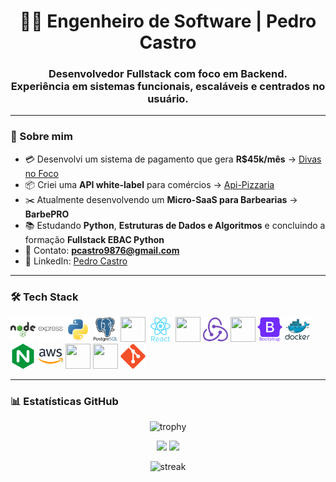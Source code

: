 <h1 align="center">👨‍💻 Engenheiro de Software | Pedro Castro</h1>
<h3 align="center">
  Desenvolvedor Fullstack com foco em Backend.<br/>
  Experiência em sistemas funcionais, escaláveis e centrados no usuário.
</h3>

---

### 🚀 Sobre mim
- 💳 Desenvolvi um sistema de pagamento que gera **R$45k/mês** → [Divas no Foco](https://desafiodivasnofoco.com)  
- 📦 Criei uma **API white-label** para comércios → [Api-Pizzaria](https://github.com/DevPedro77/backend_comercio)  
- ✂️ Atualmente desenvolvendo um **Micro-SaaS para Barbearias** → **BarbePRO**  
- 📚 Estudando **Python**, **Estruturas de Dados e Algoritmos** e concluindo a formação **Fullstack EBAC Python**  
- 📩 Contato: **pcastro9876@gmail.com**  
- 🔗 LinkedIn: [Pedro Castro](https://www.linkedin.com/in/pedro-castro-backend/)

---

### 🛠️ Tech Stack
<p align="left">
  <!-- Backend -->
  <img src="https://raw.githubusercontent.com/devicons/devicon/master/icons/nodejs/nodejs-original-wordmark.svg" width="40" height="40"/> 
  <img src="https://raw.githubusercontent.com/devicons/devicon/master/icons/express/express-original-wordmark.svg" width="40" height="40"/>
  <img src="https://raw.githubusercontent.com/devicons/devicon/master/icons/python/python-original.svg" width="40" height="40"/> 
  <img src="https://raw.githubusercontent.com/devicons/devicon/master/icons/postgresql/postgresql-original-wordmark.svg" width="40" height="40"/>
  <img src="https://www.vectorlogo.zone/logos/sqlite/sqlite-icon.svg" width="40" height="40"/> 

  <!-- Frontend -->
  <img src="https://raw.githubusercontent.com/devicons/devicon/master/icons/react/react-original-wordmark.svg" width="40" height="40"/> 
  <img src="https://reactnative.dev/img/header_logo.svg" width="40" height="40"/> 
  <img src="https://raw.githubusercontent.com/devicons/devicon/master/icons/redux/redux-original.svg" width="40" height="40"/>
  <img src="https://www.vectorlogo.zone/logos/tailwindcss/tailwindcss-icon.svg" width="40" height="40"/> 
  <img src="https://raw.githubusercontent.com/devicons/devicon/master/icons/bootstrap/bootstrap-plain-wordmark.svg" width="40" height="40"/>

  <!-- DevOps & Tools -->
  <img src="https://raw.githubusercontent.com/devicons/devicon/master/icons/docker/docker-original-wordmark.svg" width="40" height="40"/>
  <img src="https://raw.githubusercontent.com/devicons/devicon/master/icons/nginx/nginx-original.svg" width="40" height="40"/>
  <img src="https://raw.githubusercontent.com/devicons/devicon/master/icons/amazonwebservices/amazonwebservices-original-wordmark.svg" width="40" height="40"/> 
  <img src="https://www.vectorlogo.zone/logos/firebase/firebase-icon.svg" width="40" height="40"/> 
  <img src="https://www.vectorlogo.zone/logos/getpostman/getpostman-icon.svg" width="40" height="40"/> 
  <img src="https://raw.githubusercontent.com/devicons/devicon/master/icons/git/git-original.svg" width="40" height="40"/>
</p>

---

### 📊 Estatísticas GitHub
<p align="center">
  <img src="https://github-profile-trophy.vercel.app/?username=devpedro77&theme=gruvbox&margin-w=10&margin-h=10" alt="trophy"/>
</p>

<p align="center">
  <img src="https://github-readme-stats.vercel.app/api/top-langs?username=devpedro77&show_icons=true&locale=en&layout=compact&theme=radical" height="165"/>
  <img src="https://github-readme-stats.vercel.app/api?username=devpedro77&show_icons=true&locale=en&theme=radical" height="165"/>
</p>

<p align="center">
  <img src="https://github-readme-streak-stats.herokuapp.com/?user=devpedro77&theme=radical" alt="streak"/>
</p>
